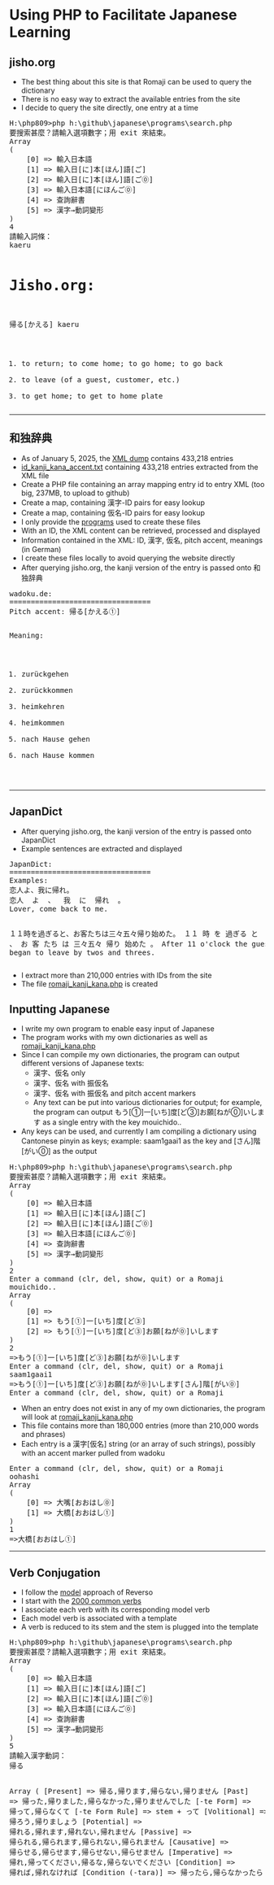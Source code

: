 <h1>Using PHP to Facilitate Japanese Learning</h1>
<h2>jisho.org</h2>
<ul>
<li>The best thing about this site is that Romaji can be used to query the dictionary</li>
<li>There is no easy way to extract the available entries from the site</li>
<li>I decide to query the site directly, one entry at a time</li>
</ul>
<pre>
H:\php809>php h:\github\japanese\programs\search.php
要搜索甚麼？請輸入選項數字；用 exit 來結束。
Array
(
    [0] => 輸入日本語
    [1] => 輸入日[に]本[ほん]語[ご]
    [2] => 輸入日[に]本[ほん]語[ご⓪]
    [3] => 輸入日本語[にほんご⓪]
    [4] => 查詢辭書
    [5] => 漢字→動詞變形
)
4
請輸入詞條：
kaeru


Jisho.org:
=================================
帰る[かえる] kaeru

1.  to return; to come home; to go home; to go back
2.  to leave (of a guest, customer, etc.)
3.  to get home; to get to home plate</pre>
<hr />
<h2>和独辞典</h2>
<ul>
<li>As of January 5, 2025, the <a href="https://wadoku.de/wiki/display/WAD/Downloads+und+Links">XML dump</a> contains 433,218 entries</li>
<li><a href="https://github.com/wingmingchan64/japanese/tree/main/programs/wadoku">id_kanji_kana_accent.txt</a> containing 433,218 entries extracted from the XML file</li>
<li>Create a PHP file containing an array mapping entry id to entry XML (too big, 237MB, to upload to github)</li>
<li>Create a map, containing 漢字-ID pairs for easy lookup</li>
<li>Create a map, containing 仮名-ID pairs for easy lookup</li>
<li>I only provide the <a href="https://github.com/wingmingchan64/japanese/tree/main/programs/wadoku">programs</a> used to create these files</li>
<li>With an ID, the XML content can be retrieved, processed and displayed</li>
<li>Information contained in the XML: ID, 漢字, 仮名, pitch accent, meanings (in German)</li>
<li>I create these files locally to avoid querying the website directly</li>
<li>After querying jisho.org, the kanji version of the entry is passed onto 和独辞典</li>
</ul>
<pre>
wadoku.de:
=================================
Pitch accent: 帰る[かえる➀]

Meaning:
1.  zurückgehen
2.  zurückkommen
3.  heimkehren
4.  heimkommen
5.  nach Hause gehen
6.  nach Hause kommen
</pre>
<hr />
<h2>JapanDict</h2>
<ul>
<li>After querying jisho.org, the kanji version of the entry is passed onto JapanDict</li>
<li>Example sentences are extracted and displayed</li>
</ul>
<pre>
JapanDict:
=================================
Examples:
恋人よ、我に帰れ。
恋人  よ  、  我  に  帰れ  。
Lover, come back to me.

１１時を過ぎると、お客たちは三々五々帰り始めた。
１１  時  を  過ぎる  と  、  お  客  たち  は  三々五々  帰り  始めた  。
After 11 o'clock the guests began to leave by twos and threes.
</pre>
<ul>
<li>I extract more than 210,000 entries with IDs from the site</li>
<li>The file <a href="https://github.com/wingmingchan64/japanese/blob/main/programs/japandict/romaji_kanji_kana.php">romaji_kanji_kana.php</a> is created</li>
</ul>


<h2>Inputting Japanese</h2>
<ul>
<li>I write my own program to enable easy input of Japanese</li>
<li>The program works with my own dictionaries as well as <a href="https://github.com/wingmingchan64/japanese/blob/main/programs/japandict/romaji_kanji_kana.php">romaji_kanji_kana.php</a></li>
<li>Since I can compile my own dictionaries, the program can output different versions of Japanese texts:
<ul>
<li>漢字、仮名 only</li>
<li>漢字、仮名 with 振仮名</li>
<li>漢字、仮名 with 振仮名 and pitch accent markers</li>

<li>Any text can be put into various dictionaries for output; for example, the program can output もう[➀]一[いち]度[ど➂]お願[ねが⓪]いします as a single entry with the key mouichido..</li>
</ul>
</li>
<li>Any keys can be used, and currently I am compiling a dictionary using Cantonese pinyin as keys; example: saam1gaai1 as the key and [さん]階[がい⓪] as the output</li>
</ul>
<pre>
H:\php809>php h:\github\japanese\programs\search.php
要搜索甚麼？請輸入選項數字；用 exit 來結束。
Array
(
    [0] => 輸入日本語
    [1] => 輸入日[に]本[ほん]語[ご]
    [2] => 輸入日[に]本[ほん]語[ご⓪]
    [3] => 輸入日本語[にほんご⓪]
    [4] => 查詢辭書
    [5] => 漢字→動詞變形
)
2
Enter a command (clr, del, show, quit) or a Romaji
mouichido..
Array
(
    [0] =>
    [1] => もう[➀]一[いち]度[ど➂]
    [2] => もう[➀]一[いち]度[ど➂]お願[ねが⓪]いします
)
2
=>もう[➀]一[いち]度[ど➂]お願[ねが⓪]いします
Enter a command (clr, del, show, quit) or a Romaji
saam1gaai1
=>もう[➀]一[いち]度[ど➂]お願[ねが⓪]いします[さん]階[がい⓪]
Enter a command (clr, del, show, quit) or a Romaji
</pre>
<ul>
<li>When an entry does not exist in any of my own dictionaries, the program will look at <a href="https://github.com/wingmingchan64/japanese/blob/main/programs/japandict/romaji_kanji_kana.php">romaji_kanji_kana.php</a></li>
<li>This file contains more than 180,000 entries (more than 210,000 words and phrases)</li>
<li>Each entry is a 漢字[仮名] string (or an array of such strings), possibly with an accent marker pulled from wadoku</li>
</ul>
<pre>
Enter a command (clr, del, show, quit) or a Romaji
oohashi
Array
(
    [0] => 大嘴[おおはし⓪]
    [1] => 大橋[おおはし➀]
)
1
=>大橋[おおはし➀]
</pre>
<hr />
<h2>Verb Conjugation</h2>
<ul>
<li>I follow the <a href="https://conjugator.reverso.net/conjugation-rules-model-japanese.html">model</a> approach of Reverso</li>
<li>I start with the <a href="https://conjugator.reverso.net/index-japanese-1-250.html">2000 common verbs</a></li>
<li>I associate each verb with its corresponding model verb</li>
<li>Each model verb is associated with a template</li>
<li>A verb is reduced to its stem and the stem is plugged into the template</li>
</ul>
<pre>
H:\php809>php h:\github\japanese\programs\search.php
要搜索甚麼？請輸入選項數字；用 exit 來結束。
Array
(
    [0] => 輸入日本語
    [1] => 輸入日[に]本[ほん]語[ご]
    [2] => 輸入日[に]本[ほん]語[ご⓪]
    [3] => 輸入日本語[にほんご⓪]
    [4] => 查詢辭書
    [5] => 漢字→動詞變形
)
5
請輸入漢字動詞：
帰る


Array
(
    [Present] => 帰る,帰ります,帰らない,帰りません
    [Past] => 帰った,帰りました,帰らなかった,帰りませんでした
    [-te Form] => 帰って,帰らなくて
    [-te Form Rule] => stem + って
    [Volitional] => 帰ろう,帰りましょう
    [Potential] => 帰れる,帰れます,帰れない,帰れません
    [Passive] => 帰られる,帰られます,帰られない,帰られません
    [Causative] => 帰らせる,帰らせます,帰らせない,帰らせません
    [Imperative] => 帰れ,帰ってください,帰るな,帰らないでください
    [Condition] => 帰れば,帰れなければ
    [Condition (-tara)] => 帰ったら,帰らなかったら
)
</pre>
